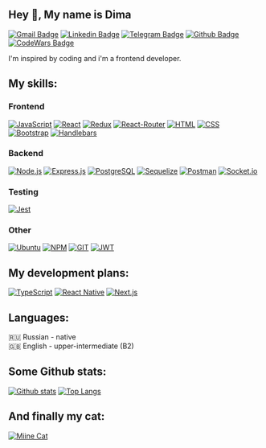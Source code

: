 ## Hey 👋, My name is Dima
[![Gmail Badge](https://img.shields.io/badge/-dmitrynedoboy@gmail.com-D14836?style=for-the-badge&logo=gmail&logoColor=white)](mailto:dmitrynedoboy@gmail.com) 
[![Linkedin Badge](https://img.shields.io/badge/LinkedIn-0077B5?style=for-the-badge&logo=linkedin&logoColor=white&link=https://www.linkedin.com/in/dima-nedoboy/)](https://www.linkedin.com/in/dima-nedoboy/) 
[![Telegram Badge](https://img.shields.io/badge/Telegram-2CA5E0?style=for-the-badge&logo=telegram&logoColor=white)](https://t.me/dmitry_nedoboy)
[![Github Badge](https://img.shields.io/badge/GitHub-100000?style=for-the-badge&logo=github&logoColor=white&link=https://github.com/dmitrynedoboy/)](https://www.github.com/dmitrynedoboy/)
[![CodeWars Badge](https://www.codewars.com/users/tropicisland/badges/micro)](https://www.codewars.com/users/tropicisland)  

I'm inspired by coding and i'm a frontend developer.

My skills:
----
### Frontend
[![JavaScript](https://img.shields.io/badge/JavaScript-323330?style=for-the-badge&logo=javascript&logoColor=F7DF1E)](https://github.com/dmitrynedoboy)
[![React](https://img.shields.io/badge/React-20232A?style=for-the-badge&logo=react&logoColor=61DAFB)](https://github.com/dmitrynedoboy)
[![Redux](https://img.shields.io/badge/Redux-593D88?style=for-the-badge&logo=redux&logoColor=white)](https://github.com/dmitrynedoboy)
[![React-Router](https://img.shields.io/badge/React_Router-CA4245?style=for-the-badge&logo=react-router&logoColor=white)](https://github.com/dmitrynedoboy)
[![HTML](https://img.shields.io/badge/HTML5-E34F26?style=for-the-badge&logo=html5&logoColor=white)](https://github.com/dmitrynedoboy)
[![CSS](https://img.shields.io/badge/CSS3-1572B6?style=for-the-badge&logo=css3&logoColor=white)](https://github.com/dmitrynedoboy)
[![Bootstrap](https://img.shields.io/badge/Bootstrap-563D7C?style=for-the-badge&logo=bootstrap&logoColor=white)](https://github.com/dmitrynedoboy)
[![Handlebars](https://img.shields.io/badge/Handlebars.js-f0772b?style=for-the-badge&logo=handlebarsdotjs&logoColor=black)](https://github.com/dmitrynedoboy)
### Backend
[![Node.js](https://img.shields.io/badge/Node.js-339933?style=for-the-badge&logo=nodedotjs&logoColor=white)](https://github.com/dmitrynedoboy)
[![Express.js](https://img.shields.io/badge/Express.js-000000?style=for-the-badge&logo=express&logoColor=white)](https://github.com/dmitrynedoboy)
[![PostgreSQL](https://img.shields.io/badge/PostgreSQL-316192?style=for-the-badge&logo=postgresql&logoColor=white)](https://github.com/dmitrynedoboy)
[![Sequelize](https://img.shields.io/badge/Sequelize-52B0E7?style=for-the-badge&logo=Sequelize&logoColor=white)](https://github.com/dmitrynedoboy)
[![Postman](https://img.shields.io/badge/Postman-FF6C37?style=for-the-badge&logo=Postman&logoColor=white)](https://github.com/dmitrynedoboy)
[![Socket.io](https://img.shields.io/badge/Socket.io-010101?&style=for-the-badge&logo=Socket.io&logoColor=white)](https://github.com/dmitrynedoboy)
### Testing
[![Jest](https://img.shields.io/badge/Jest-C21325?style=for-the-badge&logo=jest&logoColor=white)](https://github.com/dmitrynedoboy)
### Other
[![Ubuntu](https://img.shields.io/badge/Ubuntu-E95420?style=for-the-badge&logo=ubuntu&logoColor=white)](https://github.com/dmitrynedoboy)
[![NPM](https://img.shields.io/badge/npm-CB3837?style=for-the-badge&logo=npm&logoColor=white)](https://github.com/dmitrynedoboy)
[![GIT](https://img.shields.io/badge/GIT-E44C30?style=for-the-badge&logo=git&logoColor=white)](https://github.com/dmitrynedoboy)
[![JWT](https://img.shields.io/badge/JWT-000000?style=for-the-badge&logo=JSON%20web%20tokens&logoColor=white)](https://github.com/dmitrynedoboy)

## My development plans:
[![TypeScript](https://img.shields.io/badge/TypeScript-007ACC?style=for-the-badge&logo=typescript&logoColor=white)](https://github.com/dmitrynedoboy)
[![React Native](https://img.shields.io/badge/React_Native-20232A?style=for-the-badge&logo=react&logoColor=61DAFB)](https://github.com/dmitrynedoboy)
[![Next.js](https://img.shields.io/badge/next.js-000000?style=for-the-badge&logo=nextdotjs&logoColor=white)](https://github.com/dmitrynedoboy)

## Languages:
🇷🇺 Russian - native  
🇬🇧 English - upper-intermediate (B2)

## Some Github stats:
[![Github stats](https://github-readme-stats.vercel.app/api?username=dmitrynedoboy&show_icons=true&include_all_commits=true)](https://github.com/dmitrynedoboy/github-readme-stats)
[![Top Langs](https://github-readme-stats.vercel.app/api/top-langs/?username=dmitrynedoboy&layout=compact)](https://github.com/dmitrynedoboy/github-readme-stats)

## And finally my cat:
[![Miine Cat](https://downloader.disk.yandex.ru/preview/68fc225a96bd5a03f97b1671c01f90cbed8838f94571227b4734356fd12ad006/6249fecf/s8ePlajpRh1rf4kCk6tOEqBgRPm0lFCVXhvqdlOOBbLyttV5kkiGFbQevj_u5w6XobyBmpNr1z_kLpmVHMuoTA%3D%3D?uid=0&filename=DSC_0013.JPG&disposition=inline&hash=&limit=0&content_type=image%2Fjpeg&owner_uid=0&tknv=v2&size=2048x2048)](https://github.com/dmitrynedoboy)
